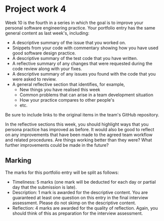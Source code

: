 # Project work 4

Week 10 is the fourth in a series in which the goal is to improve your 
personal software engineering practice. Your portfolio entry has the same general content
as last week's, including:

* A descriptive summary of the issue that you worked on.
* Snippets from your code with commentary showing how you have used good software design 
  practice.
* A descriptive summary of the test code that you have written.
* A reflective summary of any changes that were requested during the code review along 
  with your fixes.
* A descriptive summary of any issues you found with the code that you were asked to review.
* A general reflective section that identifies, for example,
  * New things you have realised this week
  * Common problems that can arise in a team development situation
  * How your practice compares to other people's
  * etc.

Be sure to include links to the original items in the team's GitHub repository.

In the reflective sections this week, you should highlight ways that you persona practice
has improved as before. It would also be good to reflect on any improvements that have
been made to the agreed team workflow and related procedures. Are things working
better than they were? What further improvements could be made in the future?

## Marking

The marks for this portfolio entry will be split as follows:

* Timeliness: 5 marks (one mark will be deducted for each day or partial day that the submission 
  is late).
* Description: 1 mark is awarded for the descriptive content. You are guaranteed at least one 
  question on this entry in the final interview assessment. Please do not skimp on the 
  descriptive content. 
* Reflection: 4 marks are awarded for the quality of reflection. Again, you should think of this 
  as preparation for the interview assessment.

